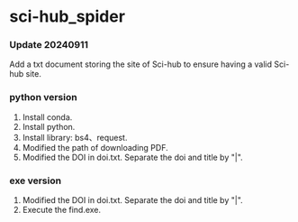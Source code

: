 # sci-hub_spider

### Update 20240911
Add a txt document storing the site of Sci-hub to ensure having a valid Sci-hub site.

### python version
1. Install conda.
2. Install python.
3. Install library: bs4、request.
4. Modified the path of downloading PDF.
5. Modified the DOI in doi.txt. Separate the doi and title by "|".

### exe version
1. Modified the DOI in doi.txt. Separate the doi and title by "|".
2. Execute the find.exe.
